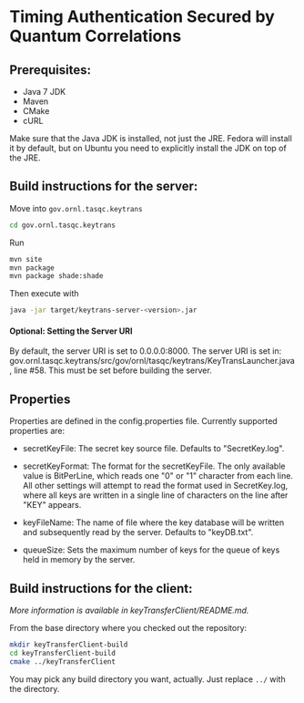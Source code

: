 # Timing Authentication Secured by Quantum Correlations

## Prerequisites:

* Java 7 JDK
* Maven
* CMake
* cURL

Make sure that the Java JDK is installed, not just the JRE. Fedora will install it by default, but on Ubuntu you need to explicitly install the JDK on top of the JRE.

## Build instructions for the server:

Move into `gov.ornl.tasqc.keytrans`

```sh
cd gov.ornl.tasqc.keytrans
```

Run 

```sh
mvn site
mvn package
mvn package shade:shade
```

Then execute with

```sh
java -jar target/keytrans-server-<version>.jar
```
#### Optional: Setting the Server URI
By default, the server URI is set to 0.0.0.0:8000. The server URI is set in: gov.ornl.tasqc.keytrans/src/gov/ornl/tasqc/keytrans/KeyTransLauncher.java, line #58. This must be set before building the server.

## Properties

Properties are defined in the config.properties file. Currently supported properties are:

* secretKeyFile: The secret key source file. Defaults to "SecretKey.log".

* secretKeyFormat: The format for the secretKeyFile. The only available value is BitPerLine, which reads one "0" or "1" character from each line. All other settings will attempt to read the format used in SecretKey.log, where all keys are written in a single line of characters on the line after "KEY" appears. 

* keyFileName: The name of file where the key database will be written and subsequently read by the server. Defaults to "keyDB.txt". 

* queueSize: Sets the maximum number of keys for the queue of keys held in memory by the server.

## Build instructions for the client:

*More information is available in keyTransferClient/README.md.*

From the base directory where you checked out the repository:

```sh
mkdir keyTransferClient-build
cd keyTransferClient-build
cmake ../keyTransferClient
```

You may pick any build directory you want, actually. Just replace `../` with the directory.
